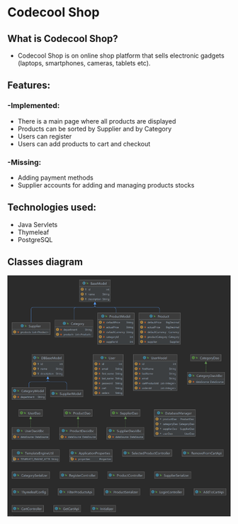 # Codecool Shop

## What is Codecool Shop?

- Codecool Shop is on online shop platform that sells electronic gadgets (laptops, smartphones, cameras, tablets etc).

## Features:

### -Implemented:

- There is a main page where all products are displayed
- Products can be sorted by Supplier and by Category
- Users can register 
- Users can add products to cart and checkout

### -Missing:

- Adding payment methods
- Supplier accounts for adding and managing products stocks

## Technologies used:

- Java Servlets
- Thymeleaf
- PostgreSQL

## Classes diagram
![img.png](img.png)
